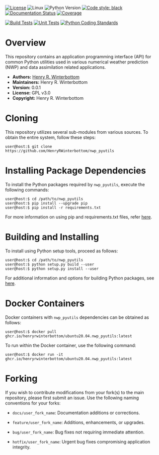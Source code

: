 [![License](https://img.shields.io/badge/License-GPL-black)](https://github.com/HenryRWinterbottom/nwp_pyutils/blob/develop/LICENSE.md)
![Linux](https://img.shields.io/badge/Linux-ubuntu%7Ccentos-lightgrey)
![Python Version](https://img.shields.io/badge/Python-3.5|3.6|3.7-blue)
[![Code style: black](https://img.shields.io/badge/Code%20Style-black-purple.svg)](https://github.com/psf/black)
[![Documentation Status](https://readthedocs.org/projects/nwp-pyutils/badge/?version=latest)](https://nwp-pyutils.readthedocs.io/en/latest/?badge=latest)
[![Coverage](https://codecov.io/gh/HenryRWinterbottom/nwp_pyutils/branch/develop/graph/badge.svg)](https://codecov.io/gh/HenryRWinterbottom/nwp_pyutils)

[![Build Tests](https://github.com/HenryRWinterbottom/nwp_pyutils/actions/workflows/buildtest.yaml/badge.svg)](https://github.com/HenryRWinterbottom/nwp_pyutils/actions/workflows/buildtest.yaml)
[![Unit Tests](https://github.com/HenryRWinterbottom/nwp_pyutils/actions/workflows/unittests.yaml/badge.svg)](https://github.com/HenryRWinterbottom/nwp_pyutils/actions/workflows/unittests.yaml)
[![Python Coding Standards](https://github.com/HenryRWinterbottom/nwp_pyutils/actions/workflows/pycodestyle.yaml/badge.svg)](https://github.com/HenryRWinterbottom/nwp_pyutils/actions/workflows/pycodestyle.yaml)


# Overview

This repository contains an application programming interface (API)
for common Python utilities used in various numerical weather prediction
(NWP) and data assimilation related applications.

- **Authors:** [Henry R. Winterbottom](mailto:hrwinterbottom@gmail.com)
- **Maintainers:** Henry R. Winterbottom
- **Version:** 0.0.1
- **License:** GPL v3.0
- **Copyright:** Henry R. Winterbottom

# Cloning

This repository utilizes several sub-modules from various sources. To
obtain the entire system, follow these steps:

~~~shell
user@host:$ git clone https://github.com/HenryRWinterbottom/nwp_pyutils
~~~

# Installing Package Dependencies

To install the Python packages required by `nwp_pyutils`, execute the
following commands:

~~~shell
user@host:$ cd /path/to/nwp_pyutils
user@host:$ pip install --upgrade pip
user@host:$ pip install -r requirements.txt
~~~

For more information on using pip and requirements.txt files, refer
[here](https://pip.pypa.io/en/stable/reference/requirements-file-format/).

# Building and Installing

To install using Python setup tools, proceed as follows:

~~~shell
user@host:$ cd /path/to/nwp_pyutils
user@host:$ python setup.py build --user
user@host:$ python setup.py install --user
~~~

For additional information and options for building Python packages,
see [here](https://docs.python.org/3.5/distutils/setupscript.html).

# Docker Containers

Docker containers with `nwp_pyutils` dependencies can be obtained as
follows:

~~~shell
user@host:$ docker pull ghcr.io/henryrwinterbottom/ubuntu20.04.nwp_pyutils:latest
~~~

To run within the Docker container, use the following command:

~~~shell
user@host:$ docker run -it ghcr.io/henryrwinterbottom/ubuntu20.04.nwp_pyutils:latest
~~~

# Forking

If you wish to contribute modifications from your fork(s) to the main
repository, please first submit an issue. Use the following naming
conventions for your forks:

- `docs/user_fork_name`: Documentation additions or corrections.

- `feature/user_fork_name`: Additions, enhancements, or upgrades.

- `bug/user_fork_name`: Bug fixes not requiring immediate attention.

- `hotfix/user_fork_name`: Urgent bug fixes compromising application integrity.
